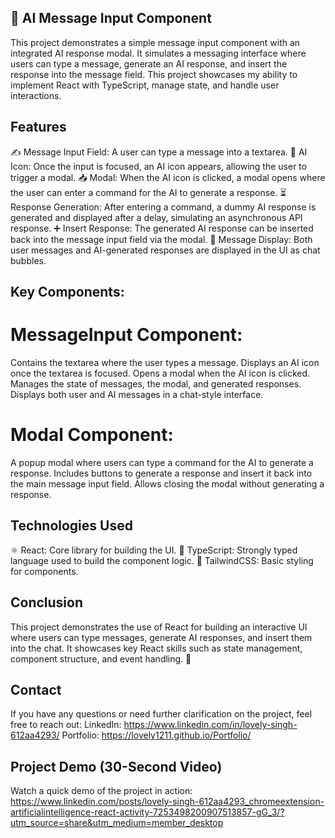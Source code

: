 ## 🤖 AI Message Input Component

This project demonstrates a simple message input component with an integrated AI response modal. It simulates a messaging interface where users can type a message, generate an AI response, and insert the response into the message field. This project showcases my ability to implement React with TypeScript, manage state, and handle user interactions.

## Features
✍️ Message Input Field: A user can type a message into a textarea.
🧠 AI Icon: Once the input is focused, an AI icon appears, allowing the user to trigger a modal.
📥 Modal: When the AI icon is clicked, a modal opens where the user can enter a command for the AI to generate a response.
⏳ Response Generation: After entering a command, a dummy AI response is generated and displayed after a delay, simulating an asynchronous API response.
➕ Insert Response: The generated AI response can be inserted back into the message input field via the modal.
💬 Message Display: Both user messages and AI-generated responses are displayed in the UI as chat bubbles.

## Key Components:
# MessageInput Component:
Contains the textarea where the user types a message.
Displays an AI icon once the textarea is focused.
Opens a modal when the AI icon is clicked.
Manages the state of messages, the modal, and generated responses.
Displays both user and AI messages in a chat-style interface.
# Modal Component:
A popup modal where users can type a command for the AI to generate a response.
Includes buttons to generate a response and insert it back into the main message input field.
Allows closing the modal without generating a response.

## Technologies Used
⚛️ React: Core library for building the UI.
🔷 TypeScript: Strongly typed language used to build the component logic.
🎨 TailwindCSS: Basic styling for components.

## Conclusion
This project demonstrates the use of React for building an interactive UI where users can type messages, generate AI responses, and insert them into the chat. It showcases key React skills such as state management, component structure, and event handling. 🎉

## Contact
If you have any questions or need further clarification on the project, feel free to reach out:
LinkedIn: https://www.linkedin.com/in/lovely-singh-612aa4293/
Portfolio: https://lovely1211.github.io/Portfolio/

## Project Demo (30-Second Video)
Watch a quick demo of the project in action:
https://www.linkedin.com/posts/lovely-singh-612aa4293_chromeextension-artificialintelligence-react-activity-7253498200907513857-gG_3/?utm_source=share&utm_medium=member_desktop
